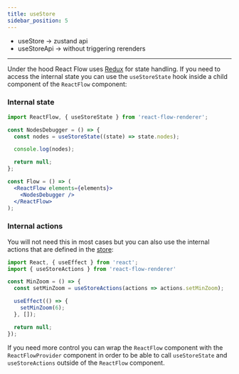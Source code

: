 ```yaml
---
title: useStore
sidebar_position: 5
---
```


- useStore -> zustand api
- useStoreApi -> without triggering rerenders

---

Under the hood React Flow uses [Redux](https://redux.js.org/) for state handling.
If you need to access the internal state you can use the `useStoreState` hook inside a child component of the `ReactFlow` component:

### Internal state

```jsx
import ReactFlow, { useStoreState } from 'react-flow-renderer';

const NodesDebugger = () => {
  const nodes = useStoreState((state) => state.nodes);

  console.log(nodes);

  return null;
};

const Flow = () => (
  <ReactFlow elements={elements}>
    <NodesDebugger />
  </ReactFlow>
);
```

### Internal actions

<InfoBox title="Attention" text="The internal actions of React Flow might change in the future and should not be used if it is not necessary."/>

You will not need this in most cases but you can also use the internal actions that are defined in the [store](https://github.com/wbkd/react-flow/blob/main/src/store/index.ts):

```jsx
import React, { useEffect } from 'react';
import { useStoreActions } from 'react-flow-renderer'

const MinZoom = () => {
  const setMinZoom = useStoreActions(actions => actions.setMinZoom);

  useEffect(() => {
    setMinZoom(6);
  }, []);

  return null;
});
```

If you need more control you can wrap the `ReactFlow` component with the `ReactFlowProvider` component in order to be able to call `useStoreState` and `useStoreActions` outside of the `ReactFlow` component.
